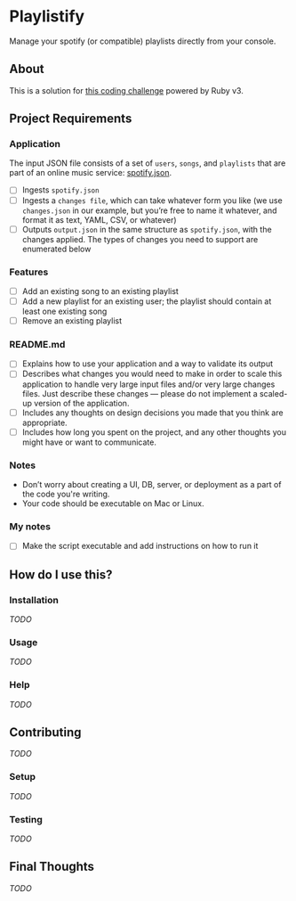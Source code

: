 # Playlistify

Manage your spotify (or compatible) playlists directly from your console.

## About

This is a solution for [this coding challenge](https://gist.github.com/vitchell/a081703591116bab7e859cc000c98495)
powered by Ruby v3.

## Project Requirements

### Application

The input JSON file consists of a set of `users`, `songs`, and `playlists`
that are part of an online music service: [spotify.json](https://gist.githubusercontent.com/vitchell/fe0b1cb51e158058fb1b9d827584d01f/raw/f00f4d94d9d87b0d928bb3766a2667fb502d7407/spotify.json).

- [ ] Ingests `spotify.json`
- [ ] Ingests a `changes file`, which can take whatever form you like (we use
  `changes.json` in our example, but you’re free to name it whatever, and format
  it as text, YAML, CSV, or whatever)
- [ ] Outputs `output.json` in the same structure as `spotify.json`, with the
  changes applied. The types of changes you need to support are enumerated below

### Features
- [ ] Add an existing song to an existing playlist
- [ ] Add a new playlist for an existing user; the playlist should contain at
  least one existing song
- [ ] Remove an existing playlist

### README.md
- [ ] Explains how to use your application and a way to validate its output
- [ ] Describes what changes you would need to make in order to scale this
  application to handle very large input files and/or very large changes files.
  Just describe these changes — please do not implement a scaled-up version of
  the application.
- [ ] Includes any thoughts on design decisions you made that you think are
  appropriate.
- [ ] Includes how long you spent on the project, and any other thoughts you
  might have or want to communicate.

### Notes
- Don’t worry about creating a UI, DB, server, or deployment as a part of the
  code you're writing.
- Your code should be executable on Mac or Linux.

### My notes

- [ ] Make the script executable and add instructions on how to run it

## How do I use this?

### Installation

_TODO_

### Usage

_TODO_

### Help

_TODO_

## Contributing

_TODO_

### Setup

_TODO_

### Testing

_TODO_

## Final Thoughts

_TODO_
